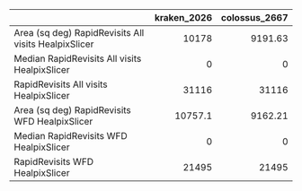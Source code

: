 |                                                      |   kraken_2026 |   colossus_2667 |
|:-----------------------------------------------------|--------------:|----------------:|
| Area (sq deg) RapidRevisits All visits HealpixSlicer |       10178   |         9191.63 |
| Median RapidRevisits All visits HealpixSlicer        |           0   |            0    |
| RapidRevisits All visits HealpixSlicer               |       31116   |        31116    |
| Area (sq deg) RapidRevisits WFD HealpixSlicer        |       10757.1 |         9162.21 |
| Median RapidRevisits WFD HealpixSlicer               |           0   |            0    |
| RapidRevisits WFD HealpixSlicer                      |       21495   |        21495    |

